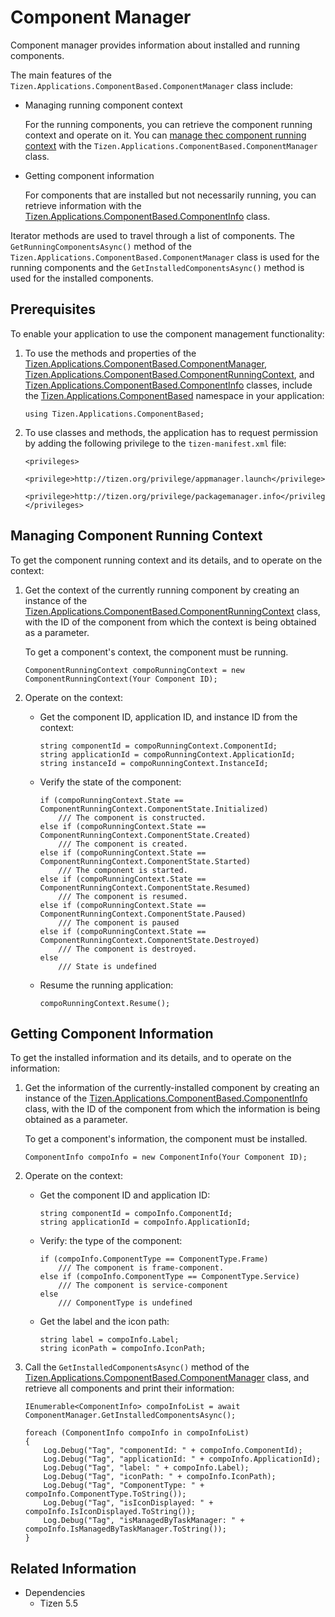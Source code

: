 
# Component Manager

Component manager provides information about installed and running components.

The main features of the `Tizen.Applications.ComponentBased.ComponentManager` class include:

-   Managing running component context

    For the running components, you can retrieve the component running context and operate on it. You can [manage thec component running context](#manage_context) with the `Tizen.Applications.ComponentBased.ComponentManager` class.

-   Getting component information

    For components that are installed but not necessarily running, you can retrieve information with the [Tizen.Applications.ComponentBased.ComponentInfo](https://developer.tizen.org/dev-guide/csapi/api/Tizen.Applications.ComponentBased.ComponentInfo.html) class.

Iterator methods are used to travel through a list of components. The `GetRunningComponentsAsync()` method of the `Tizen.Applications.ComponentBased.ComponentManager` class is used for the running components and the `GetInstalledComponentsAsync()` method is used for the installed components.

## Prerequisites

To enable your application to use the component management functionality:

1.  To use the methods and properties of the [Tizen.Applications.ComponentBased.ComponentManager](https://developer.tizen.org/dev-guide/csapi/api/Tizen.Applications.ApplicationManager.html), [Tizen.Applications.ComponentBased.ComponentRunningContext](https://developer.tizen.org/dev-guide/csapi/api/Tizen.Applications.ComponentBased.ComponentRunningContext.html), and [Tizen.Applications.ComponentBased.ComponentInfo](https://developer.tizen.org/dev-guide/csapi/api/Tizen.Applications.ComponentBased.ComponentInfo.html) classes, include the [Tizen.Applications.ComponentBased](https://developer.tizen.org/dev-guide/csapi/api/Tizen.Applications.ComponentBased.html) namespace in your application:

    ```
    using Tizen.Applications.ComponentBased;
    ```

2.  To use classes and methods, the application has to request permission by adding the following privilege to the `tizen-manifest.xml` file:

    ```
    <privileges>
       <privilege>http://tizen.org/privilege/appmanager.launch</privilege>
       <privilege>http://tizen.org/privilege/packagemanager.info</privilege>
    </privileges>
    ```

<a name="manage_context"></a>
## Managing Component Running Context

To get the component running context and its details, and to operate on the context:

1.  Get the context of the currently running component by creating an instance of the [Tizen.Applications.ComponentBased.ComponentRunningContext](https://developer.tizen.org/dev-guide/csapi/api/Tizen.Applications.ComponentBased.ComponentRunningContext.html) class, with the ID of the component from which the context is being obtained as a parameter.

    To get a component's context, the component must be running.

    ```
    ComponentRunningContext compoRunningContext = new ComponentRunningContext(Your Component ID);
    ```

2.  Operate on the context:
    -   Get the component ID, application ID, and instance ID from the context:

        ```
        string componentId = compoRunningContext.ComponentId;
        string applicationId = compoRunningContext.ApplicationId;
        string instanceId = compoRunningContext.InstanceId;
        ```

    -   Verify the state of the component:

        ```
        if (compoRunningContext.State == ComponentRunningContext.ComponentState.Initialized)
            /// The component is constructed.
        else if (compoRunningContext.State == ComponentRunningContext.ComponentState.Created)
            /// The component is created.
        else if (compoRunningContext.State == ComponentRunningContext.ComponentState.Started)
            /// The component is started.
        else if (compoRunningContext.State == ComponentRunningContext.ComponentState.Resumed)
            /// The component is resumed.
        else if (compoRunningContext.State == ComponentRunningContext.ComponentState.Paused)
            /// The component is paused
        else if (compoRunningContext.State == ComponentRunningContext.ComponentState.Destroyed)
            /// The component is destroyed.
        else
            /// State is undefined
        ```

    -   Resume the running application:

        ```
        compoRunningContext.Resume();
        ```

<a name="filter"></a>
## Getting Component Information

To get the installed information and its details, and to operate on the information:

1.  Get the information of the currently-installed component by creating an instance of the [Tizen.Applications.ComponentBased.ComponentInfo](https://developer.tizen.org/dev-guide/csapi/api/Tizen.Applications.ComponentBased.ComponentInfo.html) class, with the ID of the component from which the information is being obtained as a parameter.

    To get a component's information, the component must be installed.

    ```
    ComponentInfo compoInfo = new ComponentInfo(Your Component ID);
    ```

2.  Operate on the context:
    -   Get the component ID and application ID:

        ```
        string componentId = compoInfo.ComponentId;
        string applicationId = compoInfo.ApplicationId;
        ```
    -   Verify: the type of the component:

        ```
        if (compoInfo.ComponentType == ComponentType.Frame)
            /// The component is frame-component.
        else if (compoInfo.ComponentType == ComponentType.Service)
            /// The component is service-component
        else
            /// ComponentType is undefined
        ```

    -   Get the label and the icon path:

        ```
        string label = compoInfo.Label;
        string iconPath = compoInfo.IconPath;
        ```

3.  Call the `GetInstalledComponentsAsync()` method of the [Tizen.Applications.ComponentBased.ComponentManager](https://developer.tizen.org/dev-guide/csapi/api/Tizen.Applications.ComponentBased.ComponentManager.html) class, and retrieve all components and print their information:

    ```
    IEnumerable<ComponentInfo> compoInfoList = await ComponentManager.GetInstalledComponentsAsync();

    foreach (ComponentInfo compoInfo in compoInfoList)
    {
        Log.Debug("Tag", "componentId: " + compoInfo.ComponentId);
        Log.Debug("Tag", "applicationId: " + compoInfo.ApplicationId);
        Log.Debug("Tag", "label: " + compoInfo.Label);
        Log.Debug("Tag", "iconPath: " + compoInfo.IconPath);
        Log.Debug("Tag", "ComponentType: " + compoInfo.ComponentType.ToString());
        Log.Debug("Tag", "isIconDisplayed: " + compoInfo.IsIconDisplayed.ToString());
        Log.Debug("Tag", "isManagedByTaskManager: " + compoInfo.IsManagedByTaskManager.ToString());
    }
    ```


## Related Information
  * Dependencies
    -   Tizen 5.5
